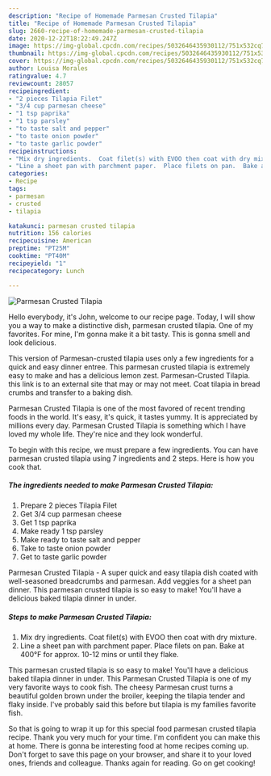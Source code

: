 ```yaml
---
description: "Recipe of Homemade Parmesan Crusted Tilapia"
title: "Recipe of Homemade Parmesan Crusted Tilapia"
slug: 2660-recipe-of-homemade-parmesan-crusted-tilapia
date: 2020-12-22T18:22:49.247Z
image: https://img-global.cpcdn.com/recipes/5032646435930112/751x532cq70/parmesan-crusted-tilapia-recipe-main-photo.jpg
thumbnail: https://img-global.cpcdn.com/recipes/5032646435930112/751x532cq70/parmesan-crusted-tilapia-recipe-main-photo.jpg
cover: https://img-global.cpcdn.com/recipes/5032646435930112/751x532cq70/parmesan-crusted-tilapia-recipe-main-photo.jpg
author: Louisa Morales
ratingvalue: 4.7
reviewcount: 28057
recipeingredient:
- "2 pieces Tilapia Filet"
- "3/4 cup parmesan cheese"
- "1 tsp paprika"
- "1 tsp parsley"
- "to taste salt and pepper"
- "to taste onion powder"
- "to taste garlic powder"
recipeinstructions:
- "Mix dry ingredients.  Coat filet(s) with EVOO then coat with dry mixture."
- "Line a sheet pan with parchment paper.  Place filets on pan.  Bake at 400°F for approx. 10-12 mins or until they flake."
categories:
- Recipe
tags:
- parmesan
- crusted
- tilapia

katakunci: parmesan crusted tilapia 
nutrition: 156 calories
recipecuisine: American
preptime: "PT25M"
cooktime: "PT40M"
recipeyield: "1"
recipecategory: Lunch

---
```



![Parmesan Crusted Tilapia](https://img-global.cpcdn.com/recipes/5032646435930112/751x532cq70/parmesan-crusted-tilapia-recipe-main-photo.jpg)

Hello everybody, it's John, welcome to our recipe page. Today, I will show you a way to make a distinctive dish, parmesan crusted tilapia. One of my favorites. For mine, I'm gonna make it a bit tasty. This is gonna smell and look delicious.

This version of Parmesan-crusted tilapia uses only a few ingredients for a quick and easy dinner entree. This parmesan crusted tilapia is extremely easy to make and has a delicious lemon zest. Parmesan-Crusted Tilapia. this link is to an external site that may or may not meet. Coat tilapia in bread crumbs and transfer to a baking dish.

Parmesan Crusted Tilapia is one of the most favored of recent trending foods in the world. It's easy, it's quick, it tastes yummy. It is appreciated by millions every day. Parmesan Crusted Tilapia is something which I have loved my whole life. They're nice and they look wonderful.


To begin with this recipe, we must prepare a few ingredients. You can have parmesan crusted tilapia using 7 ingredients and 2 steps. Here is how you cook that.

<!--inarticleads1-->

##### The ingredients needed to make Parmesan Crusted Tilapia:

1. Prepare 2 pieces Tilapia Filet
1. Get 3/4 cup parmesan cheese
1. Get 1 tsp paprika
1. Make ready 1 tsp parsley
1. Make ready to taste salt and pepper
1. Take to taste onion powder
1. Get to taste garlic powder


Parmesan Crusted Tilapia - A super quick and easy tilapia dish coated with well-seasoned breadcrumbs and parmesan. Add veggies for a sheet pan dinner. This parmesan crusted tilapia is so easy to make! You&#39;ll have a delicious baked tilapia dinner in under. 

<!--inarticleads2-->

##### Steps to make Parmesan Crusted Tilapia:

1. Mix dry ingredients.  Coat filet(s) with EVOO then coat with dry mixture.
1. Line a sheet pan with parchment paper.  Place filets on pan.  Bake at 400°F for approx. 10-12 mins or until they flake.


This parmesan crusted tilapia is so easy to make! You&#39;ll have a delicious baked tilapia dinner in under. This Parmesan Crusted Tilapia is one of my very favorite ways to cook fish. The cheesy Parmesan crust turns a beautiful golden brown under the broiler, keeping the tilapia tender and flaky inside. I&#39;ve probably said this before but tilapia is my families favorite fish. 

So that is going to wrap it up for this special food parmesan crusted tilapia recipe. Thank you very much for your time. I'm confident you can make this at home. There is gonna be interesting food at home recipes coming up. Don't forget to save this page on your browser, and share it to your loved ones, friends and colleague. Thanks again for reading. Go on get cooking!

